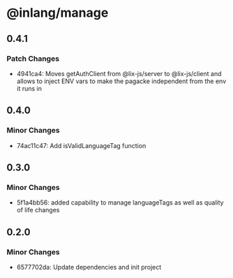 # @inlang/manage

## 0.4.1

### Patch Changes

- 4941ca4: Moves getAuthClient from @lix-js/server to @lix-js/client and allows to inject ENV vars to make the pagacke independent from the env it runs in

## 0.4.0

### Minor Changes

- 74ac11c47: Add isValidLanguageTag function

## 0.3.0

### Minor Changes

- 5f1a4bb56: added capability to manage languageTags as well as quality of life changes

## 0.2.0

### Minor Changes

- 6577702da: Update dependencies and init project
